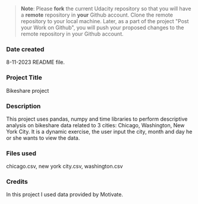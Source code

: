 >**Note**: Please **fork** the current Udacity repository so that you will have a **remote** repository in **your** Github account. Clone the remote repository to your local machine. Later, as a part of the project "Post your Work on Github", you will push your proposed changes to the remote repository in your Github account.

### Date created
8-11-2023 README file.

### Project Title
Bikeshare project

### Description
This project uses pandas, numpy  and time libraries to perform descriptive analysis on bikeshare data related to 3 cities: Chicago, Washington, New York City. It is a dynamic exercise, the user input the city, month and day he or she wants to view the data.

### Files used
chicago.csv, new york city.csv, washington.csv

### Credits
In this project I used data provided by Motivate.
